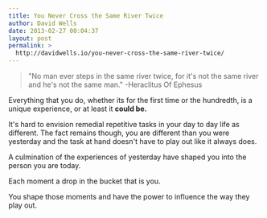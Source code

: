 ```yaml
---
title: You Never Cross the Same River Twice
author: David Wells
date: 2013-02-27 00:04:37
layout: post
permalink: >
  http://davidwells.io/you-never-cross-the-same-river-twice/
---
```


<blockquote>"No man ever steps in the same river twice, for it's not the same river and he's not the same man." -Heraclitus Of Ephesus</blockquote>

Everything that you do, whether its for the first time or the hundredth, is a unique experience, or at least it <strong>could be.</strong>

It's hard to envision remedial repetitive tasks in your day to day life as different. The fact remains though, you are different than you were yesterday and the task at hand doesn't have to play out like it always does.

A culmination of the experiences of yesterday have shaped you into the person you are today.

Each moment a drop in the bucket that is you.

You shape those moments and have the power to influence the way they play out.
